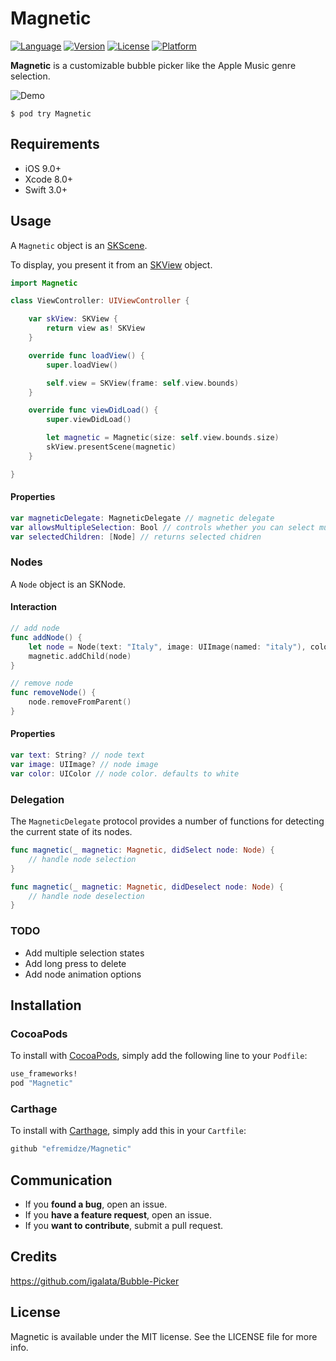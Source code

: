 # Magnetic

[![Language](https://img.shields.io/badge/Swift-3.1-orange.svg?style=flat)](https://swift.org)
[![Version](https://img.shields.io/cocoapods/v/Magnetic.svg?style=flat)](http://cocoapods.org/pods/Magnetic)
[![License](https://img.shields.io/cocoapods/l/Magnetic.svg?style=flat)](http://cocoapods.org/pods/Magnetic)
[![Platform](https://img.shields.io/cocoapods/p/Magnetic.svg?style=flat)](http://cocoapods.org/pods/Magnetic)

**Magnetic** is a customizable bubble picker like the Apple Music genre selection.

![Demo](Images/demo.gif)

```
$ pod try Magnetic
```

## Requirements

- iOS 9.0+
- Xcode 8.0+
- Swift 3.0+

## Usage

A `Magnetic` object is an [SKScene](https://developer.apple.com/reference/spritekit/skscene).

To display, you present it from an [SKView](https://developer.apple.com/reference/spritekit/skview) object.

```swift
import Magnetic

class ViewController: UIViewController {

    var skView: SKView {
        return view as! SKView
    }

    override func loadView() {
        super.loadView()

        self.view = SKView(frame: self.view.bounds)
    }

    override func viewDidLoad() {
        super.viewDidLoad()

        let magnetic = Magnetic(size: self.view.bounds.size)
        skView.presentScene(magnetic)
    }

}
```

#### Properties

```swift
var magneticDelegate: MagneticDelegate // magnetic delegate
var allowsMultipleSelection: Bool // controls whether you can select multiple nodes. defaults to true
var selectedChildren: [Node] // returns selected chidren
```

### Nodes

A `Node` object is an SKNode.

#### Interaction

```swift
// add node
func addNode() {
    let node = Node(text: "Italy", image: UIImage(named: "italy"), color: .red, radius: 30)
    magnetic.addChild(node)
}

// remove node
func removeNode() {
    node.removeFromParent()
}
```

#### Properties

```swift
var text: String? // node text
var image: UIImage? // node image
var color: UIColor // node color. defaults to white
```

### Delegation

The `MagneticDelegate` protocol provides a number of functions for detecting the current state of its nodes.

```swift
func magnetic(_ magnetic: Magnetic, didSelect node: Node) {
    // handle node selection
}

func magnetic(_ magnetic: Magnetic, didDeselect node: Node) {
    // handle node deselection
}
```

### TODO

- Add multiple selection states
- Add long press to delete
- Add node animation options

## Installation

### CocoaPods
To install with [CocoaPods](http://cocoapods.org/), simply add the following line to your `Podfile`:
```ruby
use_frameworks!
pod "Magnetic"
```

### Carthage
To install with [Carthage](https://github.com/Carthage/Carthage), simply add this in your `Cartfile`:
```ruby
github "efremidze/Magnetic"
```

## Communication

- If you **found a bug**, open an issue.
- If you **have a feature request**, open an issue.
- If you **want to contribute**, submit a pull request.

## Credits

https://github.com/igalata/Bubble-Picker

## License

Magnetic is available under the MIT license. See the LICENSE file for more info.
